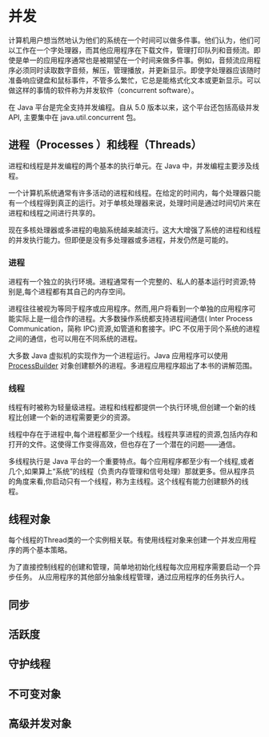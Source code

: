 # 并发

计算机用户想当然地认为他们的系统在一个时间可以做多件事。他们认为，他们可以工作在一个字处理器，而其他应用程序在下载文件，管理打印队列和音频流。即使是单一的应用程序通常也是被期望在一个时间来做多件事。例如，音频流应用程序必须同时读取数字音频，解压，管理播放，并更新显示。即使字处理器应该随时准备响应键盘和鼠标事件，不管多么繁忙，它总是能格式化文本或更新显示。可以做这样的事情的软件称为并发软件（concurrent software）。

在 Java 平台是完全支持并发编程。自从 5.0 版本以来，这个平台还包括高级并发 API, 主要集中在 java.util.concurrent 包。

## 进程（Processes ）和线程（Threads）

进程和线程是并发编程的两个基本的执行单元。在 Java 中，并发编程主要涉及线程。

一个计算机系统通常有许多活动的进程和线程。在给定的时间内，每个处理器只能有一个线程得到真正的运行。对于单核处理器来说，处理时间是通过时间切片来在进程和线程之间进行共享的。

现在多核处理器或多进程的电脑系统越来越流行。这大大增强了系统的进程和线程的并发执行能力。但即便是没有多处理器或多进程，并发仍然是可能的。

### 进程

进程有一个独立的执行环境。进程通常有一个完整的、私人的基本运行时资源;特别是,每个进程都有其自己的内存空间。

进程往往被视为等同于程序或应用程序。然而,用户将看到一个单独的应用程序可能实际上是一组合作的进程。大多数操作系统都支持进程间通信( Inter Process Communication，简称 IPC)资源,如管道和套接字。IPC 不仅用于同个系统的进程之间的通信，也可以用在不同系统的进程。

大多数 Java 虚拟机的实现作为一个进程运行。Java 应用程序可以使用 [ProcessBuilder](https://docs.oracle.com/javase/8/docs/api/java/lang/ProcessBuilder.html) 对象创建额外的进程。多进程应用程序超出了本书的讲解范围。

### 线程

线程有时被称为轻量级进程。进程和线程都提供一个执行环境,但创建一个新的线程比创建一个新的进程需要更少的资源。

线程中存在于进程中,每个进程都至少一个线程。线程共享进程的资源,包括内存和打开的文件。这使得工作变得高效，但也存在了一个潜在的问题——通信。

多线程执行是 Java 平台的一个重要特点。每个应用程序都至少有一个线程,或者几个,如果算上“系统”的线程（负责内存管理和信号处理）那就更多。但从程序员的角度来看,你启动只有一个线程，称为主线程。这个线程有能力创建额外的线程。

## 线程对象

每个线程的Thread类的一个实例相关联。有使用线程对象来创建一个并发应用程序的两个基本策略。

为了直接控制线程的创建和管理，简单地初始化线程每次应用程序需要启动一个异步任务。
从应用程序的其他部分抽象线程管理，通过应用程序的任务执行人。

## 同步
## 活跃度
## 守护线程
## 不可变对象
## 高级并发对象
